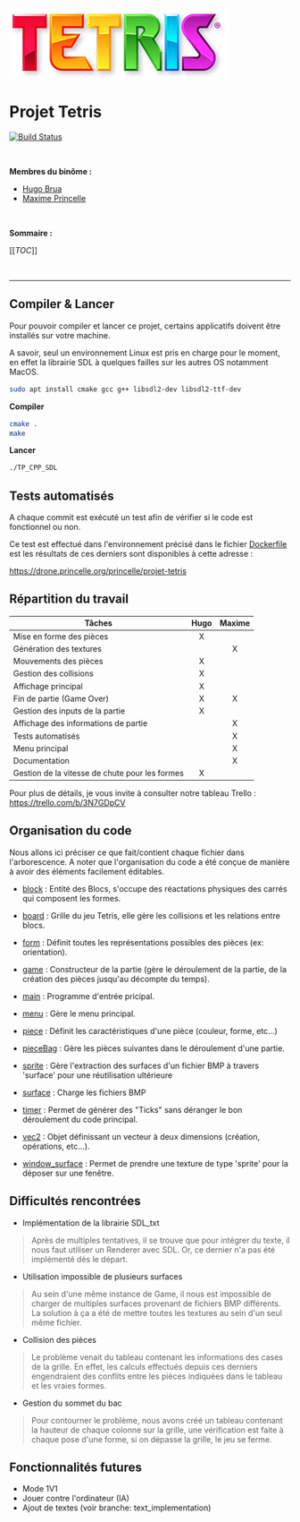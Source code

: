 ![Logo Tetris](./logo_tetris.png)
# Projet Tetris

[![Build Status](https://drone.princelle.org/api/badges/princelle/projet-tetris/status.svg)](https://drone.princelle.org/princelle/projet-tetris)

<br/>

**Membres du binôme :**
- [Hugo Brua](mailto:hbrua@etu.unistra.fr)
- [Maxime Princelle](https://contact.princelle.org)

<br/>

**Sommaire :**

[[_TOC_]]

<br/>

---


## Compiler & Lancer

Pour pouvoir compiler et lancer ce projet, certains applicatifs doivent être installés sur votre machine.

A savoir, seul un environnement Linux est pris en charge pour le moment, en effet la librairie SDL à quelques failles sur les autres OS notamment MacOS.

```bash
sudo apt install cmake gcc g++ libsdl2-dev libsdl2-ttf-dev
```

**Compiler**

```bash
cmake .
make
```

**Lancer**

```bash
./TP_CPP_SDL
```


## Tests automatisés

A chaque commit est exécuté un test afin de vérifier si le code est fonctionnel ou non. 

Ce test est effectué dans l'environnement précisé dans le fichier [Dockerfile](./Dockerfile) est les résultats de ces derniers sont disponibles à cette adresse : 

https://drone.princelle.org/princelle/projet-tetris


## Répartition du travail

| Tâches 	| Hugo 	| Maxime 	|
|-	|:-:	|:-:	|
| Mise en forme des pièces 	| X 	|  	|
| Génération des textures 	|  	| X 	|
| Mouvements des pièces 	| X 	|  	|
| Gestion des collisions 	| X 	|  	|
| Affichage principal 	| X 	|  	|
| Fin de partie (Game Over) 	| X 	| X 	|
| Gestion des inputs de la partie 	| X 	|  	|
| Affichage des informations de partie 	|  	| X 	|
| Tests automatisés 	|  	| X 	|
| Menu principal 	|  	| X 	|
| Documentation 	|  	| X 	|
| Gestion de la vitesse de chute pour les formes 	| X 	|  	|

Pour plus de détails, je vous invite à consulter notre tableau Trello : https://trello.com/b/3N7GDpCV


## Organisation du code

Nous allons ici préciser ce que fait/contient chaque fichier dans l'arborescence.
A noter que l'organisation du code a été conçue de manière à avoir des éléments facilement éditables.

- [block](./block.cpp) : Entité des Blocs, s'occupe des réactations physiques des carrés qui composent les formes. 

- [board](./board.cpp) : Grille du jeu Tetris, elle gère les collisions et les relations entre blocs.

- [form](./form.cpp) : Définit toutes les représentations possibles des pièces (ex: orientation).

- [game](./game.cpp) : Constructeur de la partie (gère le déroulement de la partie, de la création des pièces jusqu'au décompte du temps).

- [main](./main.cpp) : Programme d'entrée pricipal.

- [menu](./menu.cpp) : Gère le menu principal.

- [piece](./piece.cpp) : Définit les caractéristiques d'une pièce (couleur, forme, etc...)

- [pieceBag](./pieceBag.cpp) : Gère les pièces suivantes dans le déroulement d'une partie.

- [sprite](./sprite.cpp) : Gère l'extraction des surfaces d'un fichier BMP à travers 'surface' pour une réutilisation ultérieure

- [surface](./surface.cpp) : Charge les fichiers BMP

- [timer](./timer.cpp) : Permet de générer des "Ticks" sans déranger le bon déroulement du code principal.

- [vec2](./vec2.cpp) : Objet définissant un vecteur à deux dimensions (création, opérations, etc...).

- [window_surface](./window_surface.cpp) : Permet de prendre une texture de type 'sprite' pour la déposer sur une fenêtre.


## Difficultés rencontrées

- Implémentation de la librairie SDL_txt
> Après de multiples tentatives, il se trouve que pour intégrer du texte, il nous faut utiliser un Renderer avec SDL. Or, ce dernier n'a pas été implémenté dès le départ.

- Utilisation impossible de plusieurs surfaces
> Au sein d'une même instance de Game, il nous est impossible de charger de multiples surfaces provenant de fichiers BMP différents. La solution à ça a été de mettre toutes les textures au sein d'un seul même fichier.

- Collision des pièces
> Le problème venait du tableau contenant les informations des cases de la grille. En effet, les calculs effectués depuis ces derniers engendraient des conflits entre les pièces indiquées dans le tableau et les vraies formes.

- Gestion du sommet du bac
> Pour contourner le problème, nous avons créé un tableau contenant la hauteur de chaque colonne sur la grille, une vérification est faite à chaque pose d'une forme, si on dépasse la grille, le jeu se ferme.


## Fonctionnalités futures

- Mode 1V1
- Jouer contre l'ordinateur (IA)
- Ajout de textes (voir branche: text_implementation)